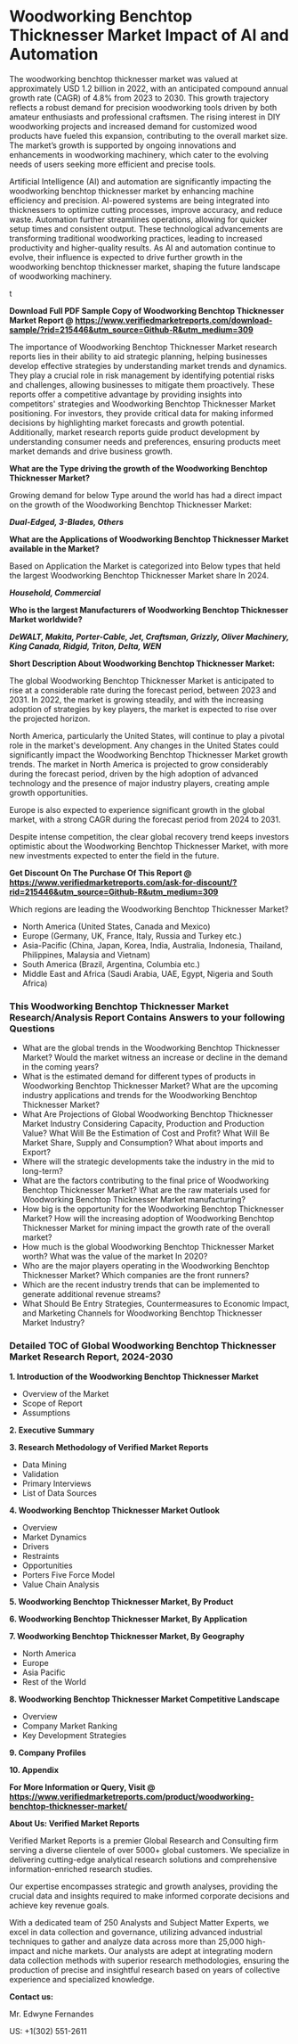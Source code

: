 <meta name="title" content="Global Woodworking Benchtop Thicknesser Market Impact of AI and Automation"><meta name="description" content="The woodworking benchtop thicknesser market was valued at approximately USD 1.2 billion in 2022, with an anticipated compound annual growth rate (CAGR) of 4.8% from 20"><meta name="title" content="Woodworking Benchtop Thicknesser Market Size, Share, Scope, Trends, Growth, Opportunities, Analysis, Forecast"><h1>Woodworking Benchtop Thicknesser Market Impact of AI and Automation</h1><p>The woodworking benchtop thicknesser market was valued at approximately USD 1.2 billion in 2022, with an anticipated compound annual growth rate (CAGR) of 4.8% from 2023 to 2030. This growth trajectory reflects a robust demand for precision woodworking tools driven by both amateur enthusiasts and professional craftsmen. The rising interest in DIY woodworking projects and increased demand for customized wood products have fueled this expansion, contributing to the overall market size. The market’s growth is supported by ongoing innovations and enhancements in woodworking machinery, which cater to the evolving needs of users seeking more efficient and precise tools.</p><p>Artificial Intelligence (AI) and automation are significantly impacting the woodworking benchtop thicknesser market by enhancing machine efficiency and precision. AI-powered systems are being integrated into thicknessers to optimize cutting processes, improve accuracy, and reduce waste. Automation further streamlines operations, allowing for quicker setup times and consistent output. These technological advancements are transforming traditional woodworking practices, leading to increased productivity and higher-quality results. As AI and automation continue to evolve, their influence is expected to drive further growth in the woodworking benchtop thicknesser market, shaping the future landscape of woodworking machinery.</p>t</p><p id="" class=""><strong>Download Full PDF Sample Copy of Woodworking Benchtop Thicknesser Market Report @ <a href="https://www.verifiedmarketreports.com/download-sample/?rid=215446&utm_source=Github-R&utm_medium=309" target="_blank">https://www.verifiedmarketreports.com/download-sample/?rid=215446&utm_source=Github-R&utm_medium=309</a></strong></p><p>The importance of&nbsp;Woodworking Benchtop Thicknesser Market research reports lies in their ability to aid strategic planning, helping businesses develop effective strategies by understanding market trends and dynamics. They play a crucial role in risk management by identifying potential risks and challenges, allowing businesses to mitigate them proactively. These reports offer a competitive advantage by providing insights into competitors' strategies and Woodworking Benchtop Thicknesser Market positioning. For investors, they provide critical data for making informed decisions by highlighting market forecasts and growth potential. Additionally, market research reports guide product development by understanding consumer needs and preferences, ensuring products meet market demands and drive business growth.</p><p><strong>What are the&nbsp;Type driving the growth of the Woodworking Benchtop Thicknesser Market?</strong></p><p id="" class="">Growing demand for below Type around the world has had a direct impact on the growth of the Woodworking Benchtop Thicknesser Market:</p><em><strong>Dual-Edged, 3-Blades, Others</strong></em></p><strong>What are the&nbsp;Applications&nbsp;of Woodworking Benchtop Thicknesser Market available in the Market?</strong></p><p id="" class="">Based on Application the Market is categorized into Below types that held the largest Woodworking Benchtop Thicknesser Market share In 2024.</p><em><strong>Household, Commercial</strong></em></p><strong>Who is the largest Manufacturers of Woodworking Benchtop Thicknesser Market worldwide?</strong></p><p><em><strong>DeWALT, Makita, Porter-Cable, Jet, Craftsman, Grizzly, Oliver Machinery, King Canada, Ridgid, Triton, Delta, WEN</strong></em></p><p id="" class=""><strong>Short Description About Woodworking Benchtop Thicknesser Market:</strong></p><p>The global Woodworking Benchtop Thicknesser Market is anticipated to rise at a considerable rate during the forecast period, between 2023 and 2031. In 2022, the market is growing steadily, and with the increasing adoption of strategies by key players, the market is expected to rise over the projected horizon.</p><p>North America, particularly the United States, will continue to play a pivotal role in the market's development. Any changes in the United States could significantly impact the Woodworking Benchtop Thicknesser Market growth trends. The market in North America is projected to grow considerably during the forecast period, driven by the high adoption of advanced technology and the presence of major industry players, creating ample growth opportunities.</p><p>Europe is also expected to experience significant growth in the global market, with a strong CAGR during the forecast period from 2024 to 2031.</p><p>Despite intense competition, the clear global recovery trend keeps investors optimistic about the Woodworking Benchtop Thicknesser Market, with more new investments expected to enter the field in the future.</p><p id="" class=""><strong>Get Discount On The Purchase Of This Report @ <a href="https://www.verifiedmarketreports.com/ask-for-discount/?rid=215446&utm_source=Github-R&utm_medium=309" target="_blank">https://www.verifiedmarketreports.com/ask-for-discount/?rid=215446&utm_source=Github-R&utm_medium=309</a></strong></p>Which regions are leading the Woodworking Benchtop Thicknesser Market?</p><ul><li>North America (United States, Canada and Mexico)</li><li>Europe (Germany, UK, France, Italy, Russia and Turkey etc.)</li><li>Asia-Pacific (China, Japan, Korea, India, Australia, Indonesia, Thailand, Philippines, Malaysia and Vietnam)</li><li>South America (Brazil, Argentina, Columbia etc.)</li><li>Middle East and Africa (Saudi Arabia, UAE, Egypt, Nigeria and South Africa)</li></ul><h3 id="" class="">This Woodworking Benchtop Thicknesser Market Research/Analysis Report Contains Answers to your following Questions</h3><ul><li>What are the global trends in the Woodworking Benchtop Thicknesser Market? Would the market witness an increase or decline in the demand in the coming years?</li><li>What is the estimated demand for different types of products in Woodworking Benchtop Thicknesser Market? What are the upcoming industry applications and trends for the Woodworking Benchtop Thicknesser Market?</li><li>What Are Projections of Global Woodworking Benchtop Thicknesser Market Industry Considering Capacity, Production and Production Value? What Will Be the Estimation of Cost and Profit? What Will Be Market Share, Supply and Consumption? What about imports and Export?</li><li>Where will the strategic developments take the industry in the mid to long-term?</li><li>What are the factors contributing to the final price of Woodworking Benchtop Thicknesser Market? What are the raw materials used for Woodworking Benchtop Thicknesser Market manufacturing?</li><li>How big is the opportunity for the Woodworking Benchtop Thicknesser Market? How will the increasing adoption of Woodworking Benchtop Thicknesser Market for mining impact the growth rate of the overall market?</li><li>How much is the global Woodworking Benchtop Thicknesser Market worth? What was the value of the market In 2020?</li><li>Who are the major players operating in the Woodworking Benchtop Thicknesser Market? Which companies are the front runners?</li><li>Which are the recent industry trends that can be implemented to generate additional revenue streams?</li><li>What Should Be Entry Strategies, Countermeasures to Economic Impact, and Marketing Channels for Woodworking Benchtop Thicknesser Market Industry?</li></ul><h3 id="" class="">Detailed TOC of Global Woodworking Benchtop Thicknesser Market Research Report, 2024-2030</h3><p id="" class=""><strong>1. Introduction of the Woodworking Benchtop Thicknesser Market</strong></p><ul><li>Overview of the Market</li><li>Scope of Report</li><li>Assumptions</li></ul><p id="" class=""><strong>2. Executive Summary</strong></p><p id="" class=""><strong>3. Research Methodology of Verified Market Reports</strong></p><ul><li>Data Mining</li><li>Validation</li><li>Primary Interviews</li><li>List of Data Sources</li></ul><p id="" class=""><strong>4. Woodworking Benchtop Thicknesser Market Outlook</strong></p><ul><li>Overview</li><li>Market Dynamics</li><li>Drivers</li><li>Restraints</li><li>Opportunities</li><li>Porters Five Force Model</li><li>Value Chain Analysis</li></ul><p id="" class=""><strong>5. Woodworking Benchtop Thicknesser Market, By Product</strong></p><p id="" class=""><strong>6. Woodworking Benchtop Thicknesser Market, By Application</strong></p><p id="" class=""><strong>7. Woodworking Benchtop Thicknesser Market, By Geography</strong></p><ul><li>North America</li><li>Europe</li><li>Asia Pacific</li><li>Rest of the World</li></ul><p id="" class=""><strong>8. Woodworking Benchtop Thicknesser Market Competitive Landscape</strong></p><ul><li>Overview</li><li>Company Market Ranking</li><li>Key Development Strategies</li></ul><p id="" class=""><strong>9. Company Profiles</strong></p><p id="" class=""><strong>10. Appendix</strong></p><p id="" class=""><strong>For More Information or Query, Visit @ <a href="https://www.verifiedmarketreports.com/product/woodworking-benchtop-thicknesser-market/" target="_blank">https://www.verifiedmarketreports.com/product/woodworking-benchtop-thicknesser-market/</a></strong></p><p id="" class=""><strong>About Us: Verified Market Reports</strong></p><p id="" class="">Verified Market Reports is a premier Global Research and Consulting firm serving a diverse clientele of over 5000+ global customers. We specialize in delivering cutting-edge analytical research solutions and comprehensive information-enriched research studies.</p><p id="" class="">Our expertise encompasses strategic and growth analyses, providing the crucial data and insights required to make informed corporate decisions and achieve key revenue goals.</p><p id="" class="">With a dedicated team of 250 Analysts and Subject Matter Experts, we excel in data collection and governance, utilizing advanced industrial techniques to gather and analyze data across more than 25,000 high-impact and niche markets. Our analysts are adept at integrating modern data collection methods with superior research methodologies, ensuring the production of precise and insightful research based on years of collective experience and specialized knowledge.</p><p id="" class=""><strong>Contact us:</strong></p><p id="" class="">Mr. Edwyne Fernandes</p><p id="" class="">US: +1(302) 551-2611</p>